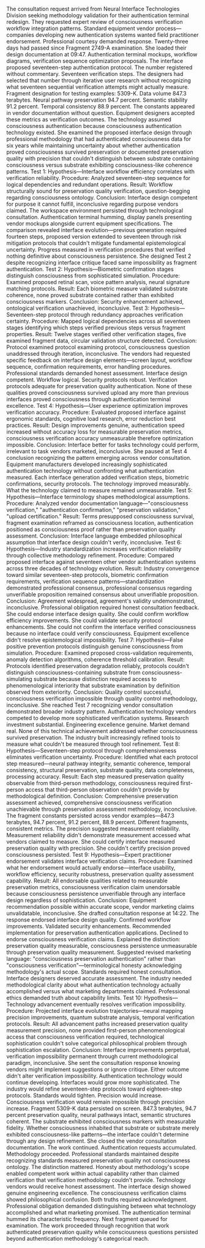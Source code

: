The consultation request arrived from Neural Interface Technologies Division seeking methodology validation for their authentication terminal redesign. They requested expert review of consciousness verification workflow integration patterns. Standard equipment vendor process—companies developing new authentication systems wanted field practitioner endorsement. Professional courtesy demanded response. Twenty-three days had passed since Fragment 2749-A examination.
She loaded their design documentation at 09:47. Authentication terminal mockups, workflow diagrams, verification sequence optimization proposals. The interface proposed seventeen-step authentication protocol. The number registered without commentary. Seventeen verification steps. The designers had selected that number through iterative user research without recognizing what seventeen sequential verification attempts might actually measure.
Fragment designation for testing examples: 5309-K. Data volume 847.3 terabytes. Neural pathway preservation 94.7 percent. Semantic stability 91.2 percent. Temporal consistency 88.9 percent. The constants appeared in vendor documentation without question. Equipment designers accepted these metrics as verification outcomes. The technology assumed consciousness authentication because consciousness authentication technology existed.
She examined the proposed interface design through professional methodology that had authenticated consciousness data for six years while maintaining uncertainty about whether authentication proved consciousness survived preservation or documented preservation quality with precision that couldn't distinguish between substrate containing consciousness versus substrate exhibiting consciousness-like coherence patterns.
Test 1: Hypothesis—Interface workflow efficiency correlates with verification reliability. Procedure: Analyzed seventeen-step sequence for logical dependencies and redundant operations. Result: Workflow structurally sound for preservation quality verification, question-begging regarding consciousness ontology. Conclusion: Interface design competent for purpose it cannot fulfill, inconclusive regarding purpose vendors claimed.
The workspace environment persisted through technological consultation. Authentication terminal humming, display panels presenting vendor mockups alongside current equipment specifications. The comparison revealed interface evolution—previous generation required fourteen steps, proposed version extended to seventeen through risk mitigation protocols that couldn't mitigate fundamental epistemological uncertainty. Progress measured in verification procedures that verified nothing definitive about consciousness persistence.
She designed Test 2 despite recognizing interface critique faced same impossibility as fragment authentication.
Test 2: Hypothesis—Biometric confirmation stages distinguish consciousness from sophisticated simulation. Procedure: Examined proposed retinal scan, voice pattern analysis, neural signature matching protocols. Result: Each biometric measure validated substrate coherence, none proved substrate contained rather than exhibited consciousness markers. Conclusion: Security enhancement achieved, ontological verification unachieved, inconclusive.
Test 3: Hypothesis—Seventeen-step protocol through redundancy approaches verification certainty. Procedure: Mapped logical dependencies across all seventeen stages identifying which steps verified previous steps versus fragment properties. Result: Twelve stages verified other verification stages, five examined fragment data, circular validation structure detected. Conclusion: Protocol examined protocol examining protocol, consciousness question unaddressed through iteration, inconclusive.
The vendors had requested specific feedback on interface design elements—screen layout, workflow sequence, confirmation requirements, error handling procedures. Professional standards demanded honest assessment. Interface design competent. Workflow logical. Security protocols robust. Verification protocols adequate for preservation quality authentication. None of these qualities proved consciousness survived upload any more than previous interfaces proved consciousness through authentication terminal excellence.
Test 4: Hypothesis—User experience optimization improves verification accuracy. Procedure: Evaluated proposed interface against ergonomic standards, cognitive load research, error reduction best practices. Result: Design improvements genuine, authentication speed increased without accuracy loss for measurable preservation metrics, consciousness verification accuracy unmeasurable therefore optimization impossible. Conclusion: Interface better for tasks technology could perform, irrelevant to task vendors marketed, inconclusive.
She paused at Test 4 conclusion recognizing the pattern emerging across vendor consultation. Equipment manufacturers developed increasingly sophisticated authentication technology without confronting what authentication measured. Each interface generation added verification steps, biometric confirmations, security protocols. The technology improved measurably. What the technology claimed to measure remained unmeasurable.
Test 5: Hypothesis—Interface terminology shapes methodological assumptions. Procedure: Analyzed vendor documentation language—"consciousness verification," "authentication confirmation," "preservation validation," "upload certification." Result: Terms presupposed consciousness survival, fragment examination reframed as consciousness location, authentication positioned as consciousness proof rather than preservation quality assessment. Conclusion: Interface language embedded philosophical assumption that interface design couldn't verify, inconclusive.
Test 6: Hypothesis—Industry standardization increases verification reliability through collective methodology refinement. Procedure: Compared proposed interface against seventeen other vendor authentication systems across three decades of technology evolution. Result: Industry convergence toward similar seventeen-step protocols, biometric confirmation requirements, verification sequence patterns—standardization demonstrated professional consensus, professional consensus regarding unverifiable proposition remained consensus about unverifiable proposition. Conclusion: Agreement widespread, agreement's validity undemonstrated, inconclusive.
Professional obligation required honest consultation feedback. She could endorse interface design quality. She could confirm workflow efficiency improvements. She could validate security protocol enhancements. She could not confirm the interface verified consciousness because no interface could verify consciousness. Equipment excellence didn't resolve epistemological impossibility.
Test 7: Hypothesis—False positive prevention protocols distinguish genuine consciousness from simulation. Procedure: Examined proposed cross-validation requirements, anomaly detection algorithms, coherence threshold calibration. Result: Protocols identified preservation degradation reliably, protocols couldn't distinguish consciousness-containing substrate from consciousness-simulating substrate because distinction required access to phenomenological interiority that substrate examination by definition observed from exteriority. Conclusion: Quality control successful, consciousness verification impossible through quality control methodology, inconclusive.
She reached Test 7 recognizing vendor consultation demonstrated broader industry pattern. Authentication technology vendors competed to develop more sophisticated verification systems. Research investment substantial. Engineering excellence genuine. Market demand real. None of this technical achievement addressed whether consciousness survived preservation. The industry built increasingly refined tools to measure what couldn't be measured through tool refinement.
Test 8: Hypothesis—Seventeen-step protocol through comprehensiveness eliminates verification uncertainty. Procedure: Identified what each protocol step measured—neural pathway integrity, semantic coherence, temporal consistency, structural preservation, substrate quality, data completeness, processing accuracy. Result: Each step measured preservation quality observable from third-person methodology, consciousness required first-person access that third-person observation couldn't provide by methodological definition. Conclusion: Comprehensive preservation assessment achieved, comprehensive consciousness verification unachievable through preservation assessment methodology, inconclusive.
The fragment constants persisted across vendor examples—847.3 terabytes, 94.7 percent, 91.2 percent, 88.9 percent. Different fragments, consistent metrics. The precision suggested measurement reliability. Measurement reliability didn't demonstrate measurement accessed what vendors claimed to measure. She could certify interface measured preservation quality with precision. She couldn't certify precision proved consciousness persisted.
Test 9: Hypothesis—Expert practitioner endorsement validates interface verification claims. Procedure: Examined what her endorsement would actually endorse—interface usability, workflow efficiency, security robustness, preservation quality assessment capability. Result: All endorsable qualities related to measurable preservation metrics, consciousness verification claim unendorsable because consciousness persistence unverifiable through any interface design regardless of sophistication. Conclusion: Equipment recommendation possible within accurate scope, vendor marketing claims unvalidatable, inconclusive.
She drafted consultation response at 14:22.
The response endorsed interface design quality. Confirmed workflow improvements. Validated security enhancements. Recommended implementation for preservation authentication applications. Declined to endorse consciousness verification claims. Explained the distinction: preservation quality measurable, consciousness persistence unmeasurable through preservation quality measurement. Suggested revised marketing language: "consciousness preservation authentication" rather than "consciousness verification"—terminological honesty acknowledging methodology's actual scope.
Standards required honest consultation. Interface designers deserved accurate assessment. The industry needed methodological clarity about what authentication technology actually accomplished versus what marketing departments claimed. Professional ethics demanded truth about capability limits.
Test 10: Hypothesis—Technology advancement eventually resolves verification impossibility. Procedure: Projected interface evolution trajectories—neural mapping precision improvements, quantum substrate analysis, temporal verification protocols. Result: All advancement paths increased preservation quality measurement precision, none provided first-person phenomenological access that consciousness verification required, technological sophistication couldn't solve categorical philosophical problem through sophistication escalation. Conclusion: Interface improvements perpetual, verification impossibility permanent through current methodological paradigm, inconclusive.
She sent the consultation response knowing vendors might implement suggestions or ignore critique. Either outcome didn't alter verification impossibility. Authentication technology would continue developing. Interfaces would grow more sophisticated. The industry would refine seventeen-step protocols toward eighteen-step protocols. Standards would tighten. Precision would increase. Consciousness verification would remain impossible through precision increase.
Fragment 5309-K data persisted on screen. 847.3 terabytes, 94.7 percent preservation quality, neural pathways intact, semantic structures coherent. The substrate exhibited consciousness markers with measurable fidelity. Whether consciousness inhabited that substrate or substrate merely exhibited consciousness-like patterns—the interface couldn't determine through any design refinement.
She closed the vendor consultation documentation. The work continued. Authentication requests accumulated. Methodology proceeded. Professional standards maintained despite recognizing standards measured preservation quality not consciousness ontology. The distinction mattered. Honesty about methodology's scope enabled competent work within actual capability rather than claimed verification that verification methodology couldn't provide.
Technology vendors would receive honest assessment. The interface design showed genuine engineering excellence. The consciousness verification claims showed philosophical confusion. Both truths required acknowledgment. Professional obligation demanded distinguishing between what technology accomplished and what marketing promised.
The authentication terminal hummed its characteristic frequency. Next fragment queued for examination. The work proceeded through recognition that work authenticated preservation quality while consciousness questions persisted beyond authentication methodology's categorical reach.